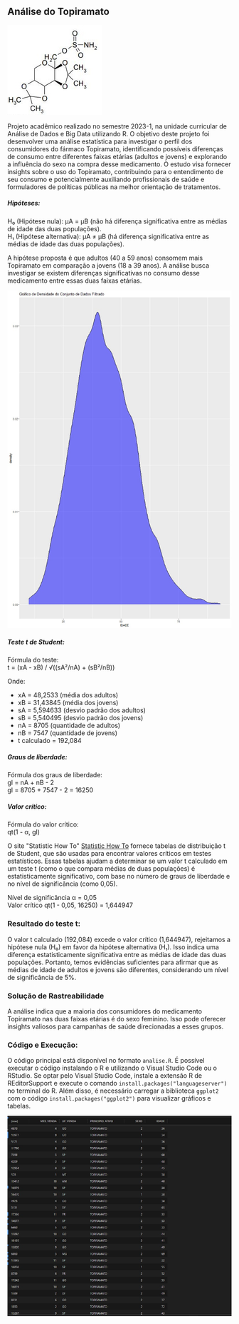 ## Análise do Topiramato

![](img/topiramato.jpg)

Projeto acadêmico realizado no semestre 2023-1, na unidade curricular de Análise de Dados e Big Data utilizando R. O objetivo deste projeto foi desenvolver uma análise estatística para investigar o perfil dos consumidores do fármaco Topiramato, identificando possíveis diferenças de consumo entre diferentes faixas etárias (adultos e jovens) e explorando a influência do sexo na compra desse medicamento. O estudo visa fornecer insights sobre o uso do Topiramato, contribuindo para o entendimento de seu consumo e potencialmente auxiliando profissionais de saúde e formuladores de políticas públicas na melhor orientação de tratamentos.

##### Hipóteses:

H₀ (Hipótese nula): μA = μB (não há diferença significativa entre as médias de idade das duas populações).  
H₁ (Hipótese alternativa): μA ≠ μB (há diferença significativa entre as médias de idade das duas populações).

A hipótese proposta é que adultos (40 a 59 anos) consomem mais Topiramato em comparação a jovens (18 a 39 anos). A análise busca investigar se existem diferenças significativas no consumo desse medicamento entre essas duas faixas etárias.

![](img/grafico.jpg)

##### Teste t de Student:

Fórmula do teste:  
t = (xA - xB) / √((sA²/nA) + (sB²/nB))

Onde:

- xA = 48,2533 (média dos adultos)  
- xB = 31,43845 (média dos jovens)  
- sA = 5,594633 (desvio padrão dos adultos)  
- sB = 5,540495 (desvio padrão dos jovens)  
- nA = 8705 (quantidade de adultos)  
- nB = 7547 (quantidade de jovens)  
- t calculado = 192,084

##### Graus de liberdade:

Fórmula dos graus de liberdade:  
gl = nA + nB - 2  
gl = 8705 + 7547 - 2 = 16250

##### Valor crítico:

Fórmula do valor crítico:  
qt(1 - α, gl)

O site "Statistic How To" [Statistic How To](https://www.statisticshowto.com/tables/t-distribution-table/#two) fornece tabelas de distribuição t de Student, que são usadas para encontrar valores críticos em testes estatísticos. Essas tabelas ajudam a determinar se um valor t calculado em um teste t (como o que compara médias de duas populações) é estatisticamente significativo, com base no número de graus de liberdade e no nível de significância (como 0,05).

Nível de significância α = 0,05  
Valor crítico qt(1 - 0,05, 16250) = 1,644947

### Resultado do teste t:

O valor t calculado (192,084) excede o valor crítico (1,644947), rejeitamos a hipótese nula (H₀) em favor da hipótese alternativa (H₁). Isso indica uma diferença estatisticamente significativa entre as médias de idade das duas populações. Portanto, temos evidências suficientes para afirmar que as médias de idade de adultos e jovens são diferentes, considerando um nível de significância de 5%.

### Solução de Rastreabilidade

A análise indica que a maioria dos consumidores do medicamento Topiramato nas duas faixas etárias é do sexo feminino. Isso pode oferecer insights valiosos para campanhas de saúde direcionadas a esses grupos.

### Código e Execução:

O código principal está disponível no formato `analise.R`. É possível executar o código instalando o R e utilizando o Visual Studio Code ou o RStudio. Se optar pelo Visual Studio Code, instale a extensão R de REditorSupport e execute o comando `install.packages("languageserver")` no terminal do R. Além disso, é necessário carregar a biblioteca `ggplot2` com o código `install.packages("ggplot2")` para visualizar gráficos e tabelas.

![](img/print.jpg)
